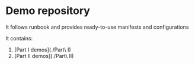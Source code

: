 # Demo repository

It follows runbook and provides ready-to-use manifests and configurations

It contains:

1. [Part I demos](./Part\ I)
1. [Part II demos](./Part\ II)